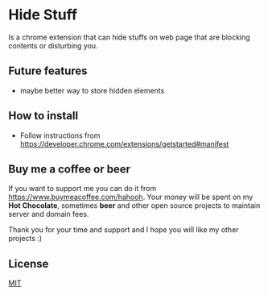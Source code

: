# Hide Stuff
Is a chrome extension that can hide stuffs on web page that are blocking contents or disturbing you. 

## Future features
* maybe better way to store hidden elements

## How to install
* Follow instructions from https://developer.chrome.com/extensions/getstarted#manifest

## Buy me a coffee or beer
If you want to support me you can do it from https://www.buymeacoffee.com/hahooh. Your money will be spent on my <b>Hot Chocolate</b>, sometimes <b>beer</b> and other open source projects to maintain server and domain fees.

Thank you for your time and support and I hope you will like my other projects :) 

## License
[MIT](https://github.com/hahooh/hide-stuff/blob/master/LICENSE")